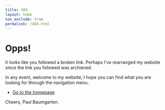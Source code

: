```yaml
---
title: 404
layout: home
nav_exclude: true
permalink: /404.html
---
```


# Opps!

It looks like you followed a broken link. Perhaps I've rearranged my website since the link you followed was archieved.

In any event, welcome to my website, I hope you can find what you are looking for through the navigation menu.

* [Go to the homepage](https://pbaumgarten.com/)

Cheers,
Paul Baumgarten.

